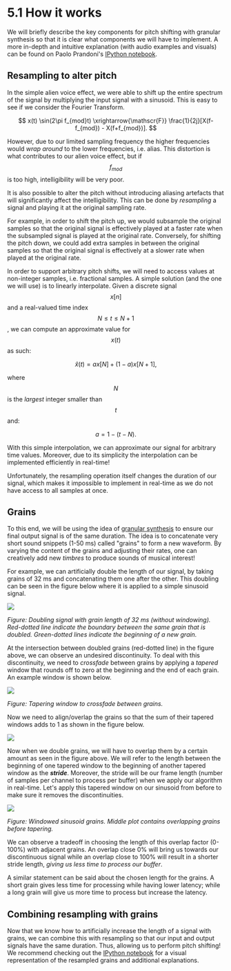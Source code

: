 # 5.1 How it works

We will briefly describe the key components for pitch shifting with granular synthesis so that it is clear what components we will have to implement. A more in-depth and intuitive explanation \(with audio examples and visuals\) can be found on Paolo Prandoni's [IPython notebook](https://github.com/prandoni/COM303-Py3/blob/master/VoiceTransformer/VoiceTransformer.ipynb).

## Resampling to alter pitch <a id="alter_pitch"></a>

In the simple alien voice effect, we were able to shift up the entire spectrum of the signal by multiplying the input signal with a sinusoid. This is easy to see if we consider the Fourier Transform.

$$
x(t) \sin(2\pi f_{mod}t) \xrightarrow{\mathscr{F}} \frac{1}{2j}[X(f-f_{mod}) - X(f+f_{mod})].
$$

However, due to our limited sampling frequency the higher frequencies would _wrap around_ to the lower frequencies, i.e. alias. This distortion is what contributes to our alien voice effect, but if $$f_{mod}$$ is too high, intelligibility will be very poor.

It is also possible to alter the pitch without introducing aliasing artefacts that will significantly affect the intelligibility. This can be done by _resampling_ a signal and playing it at the original sampling rate.

For example, in order to shift the pitch up, we would subsample the original samples so that the original signal is effectively played at a faster rate when the subsampled signal is played at the original rate. Conversely, for shifting the pitch down, we could add extra samples in between the original samples so that the original signal is effectively at a slower rate when played at the original rate.

In order to support arbitrary pitch shifts, we will need to access values at non-integer samples, i.e. fractional samples. A simple solution \(and the one we will use\) is to linearly interpolate. Given a discrete signal $$x[n]$$ and a real-valued time index $$N \le t \le N+1$$, we can compute an approximate value for $$x(t)$$ as such:

$$
\hat{x}(t) = ax[N] + (1-a) x[N+1],
$$

where $$N$$ is the _largest_ integer smaller than $$t$$ and:

$$
a = 1 - (t-N).
$$

With this simple interpolation, we can approximate our signal for arbitrary time values. Moreover, due to its simplicity the interpolation can be implemented efficiently in real-time!

Unfortunately, the resampling operation itself changes the duration of our signal, which makes it impossible to implement in real-time as we do not have access to all samples at once.

## Grains <a id="grains"></a>

To this end, we will be using the idea of [granular synthesis](https://en.wikipedia.org/wiki/Granular_synthesis) to ensure our final output signal is of the same duration. The idea is to concatenate very short sound snippets \(1-50 ms\) called "grains" to form a new waveform. By varying the content of the grains and adjusting their rates, one can creatively add new _timbres_ to produce sounds of musical interest!

For example, we can artificially double the length of our signal, by taking grains of 32 ms and concatenating them one after the other. This doubling can be seen in the figure below where it is applied to a simple sinusoid signal.

![](../.gitbook/assets/doubling_discontinuity.png)

_Figure: Doubling signal with grain length of 32 ms \(without windowing\). Red-dotted line indicate the boundary between the same grain that is doubled. Green-dotted lines indicate the beginning of a new grain._

At the intersection between doubled grains \(red-dotted line\) in the figure above, we can observe an undesired discontinuity. To deal with this discontinuity, we need to _crossfade_ between grains by applying a _tapered_ window that rounds off to zero at the beginning and the end of each grain. An example window is shown below.

![](../.gitbook/assets/taper_window.png)

_Figure: Tapering window to crossfade between grains._

Now we need to align/overlap the grains so that the sum of their tapered windows adds to 1 as shown in the figure below.

![](../.gitbook/assets/windows_overlap.png)

Now when we double grains, we will have to overlap them by a certain amount as seen in the figure above. We will refer to the length between the beginning of one tapered window to the beginning of another tapered window as the _**stride**_. Moreover, the stride will be our frame length \(number of samples per channel to process per buffer\) when we apply our algorithm in real-time. Let's apply this tapered window on our sinusoid from before to make sure it removes the discontinuities.

![](../.gitbook/assets/doubling_continuous.png)

_Figure: Windowed sinusoid grains. Middle plot contains overlapping grains before tapering._

We can observe a tradeoff in choosing the length of this overlap factor \(0-100%\) with adjacent grains. An overlap close 0% will bring us towards our discontinuous signal while an overlap close to 100% will result in a shorter stride length, _giving us less time to process our buffer_.

A similar statement can be said about the chosen length for the grains. A short grain gives less time for processing while having lower latency; while a long grain will give us more time to process but increase the latency.

## Combining resampling with grains <a id="combining"></a>

Now that we know how to artificially increase the length of a signal with grains, we can combine this with resampling so that our input and output signals have the same duration. Thus, allowing us to perform pitch shifting! We recommend checking out the [IPython notebook](https://nbviewer.jupyter.org/github/prandoni/COM303-Py3/blob/master/VoiceTransformer/VoiceTransformer.ipynb) for a visual representation of the resampled grains and additional explanations.

